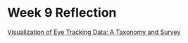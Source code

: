 Week 9 Reflection
==
[Visualization of Eye Tracking Data: A Taxonomy and Survey](https://onlinelibrary.wiley.com/doi/full/10.1111/cgf.13079?casa_token=tlm90VhFABkAAAAA%3A-w6AKFEx3Vv2gM_5ycb3q4i7BpF3RxrlswpLqeBBuaQK98GI5HM7YiVwbPBf2HtVjGmsSmyfj1v8qa0)

